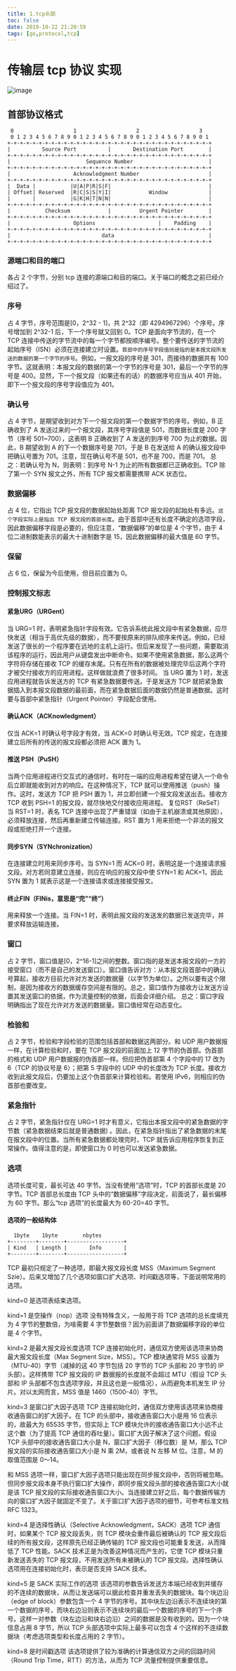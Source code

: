 ```yaml
---
title: 1.tcp头部
toc: false
date: 2019-10-22 21:28:59
tags: [go,protocol,tcp]
---
```


# 传输层 tcp 协议 实现

![image](43E0E23D5D324B8CA750C4F99EF4E3A7)

## 首部协议格式

```
 0                   1                   2                   3
 0 1 2 3 4 5 6 7 8 9 0 1 2 3 4 5 6 7 8 9 0 1 2 3 4 5 6 7 8 9 0 1
+-+-+-+-+-+-+-+-+-+-+-+-+-+-+-+-+-+-+-+-+-+-+-+-+-+-+-+-+-+-+-+-+
|          Source Port          |       Destination Port        |
+-+-+-+-+-+-+-+-+-+-+-+-+-+-+-+-+-+-+-+-+-+-+-+-+-+-+-+-+-+-+-+-+
|                        Sequence Number                        |
+-+-+-+-+-+-+-+-+-+-+-+-+-+-+-+-+-+-+-+-+-+-+-+-+-+-+-+-+-+-+-+-+
|                    Acknowledgment Number                      |
+-+-+-+-+-+-+-+-+-+-+-+-+-+-+-+-+-+-+-+-+-+-+-+-+-+-+-+-+-+-+-+-+
|  Data |           |U|A|P|R|S|F|                               |
| Offset| Reserved  |R|C|S|S|Y|I|            Window             |
|       |           |G|K|H|T|N|N|                               |
+-+-+-+-+-+-+-+-+-+-+-+-+-+-+-+-+-+-+-+-+-+-+-+-+-+-+-+-+-+-+-+-+
|           Checksum            |         Urgent Pointer        |
+-+-+-+-+-+-+-+-+-+-+-+-+-+-+-+-+-+-+-+-+-+-+-+-+-+-+-+-+-+-+-+-+
|                    Options                    |    Padding    |
+-+-+-+-+-+-+-+-+-+-+-+-+-+-+-+-+-+-+-+-+-+-+-+-+-+-+-+-+-+-+-+-+
|                             data                              |
+-+-+-+-+-+-+-+-+-+-+-+-+-+-+-+-+-+-+-+-+-+-+-+-+-+-+-+-+-+-+-+-+
```
### 源端口和目的端口
各占 2 个字节，分别 tcp 连接的源端口和目的端口。关于端口的概念之前已经介绍过了。

### 序号
占 4 字节，序号范围是[0，2^32 - 1]，共 2^32（即 4294967296）个序号。序号增加到 2^32-1 后，下一个序号就又回到 0。TCP 是面向字节流的，在一个 TCP 连接中传送的字节流中的每一个字节都按顺序编号。整个要传送的字节流的起始序号（ISN）必须在连接建立时设置。`首部中的序号字段值则是指的是本报文段所发送的数据的第一个字节的序号`。例如，一报文段的序号是 301，而接待的数据共有 100 字节。这就表明：本报文段的数据的第一个字节的序号是 301，最后一个字节的序号是 400。显然，下一个报文段（如果还有的话）的数据序号应当从 401 开始，即下一个报文段的序号字段值应为 401。

### 确认号
占 4 字节，是期望收到对方下一个报文段的第一个数据字节的序号。例如，B 正确收到了 A 发送过来的一个报文段，其序号字段值是 501，而数据长度是 200 字节（序号 501~700），这表明 B 正确收到了 A 发送的到序号 700 为止的数据。因此，B 期望收到 A 的下一个数据序号是 701，于是 B 在发送给 A 的确认报文段中把确认号置为 701。注意，现在确认号不是 501，也不是 700，而是 701。
总之：若确认号为 N，则表明：到序号 N-1 为止的所有数据都已正确收到。TCP 除了第一个 SYN 报文之外，所有 TCP 报文都需要携带 ACK 状态位。

### 数据偏移
占 4 位，它指出 TCP 报文段的数据起始处距离 TCP 报文段的起始处有多远。`这个字段实际上是指出 TCP 报文段的首部长度`。由于首部中还有长度不确定的选项字段，因此数据偏移字段是必要的，但应注意，“数据偏移”的单位是 4 个字节，由于 4 位二进制数能表示的最大十进制数字是 15，因此数据偏移的最大值是 60 字节。

### 保留
占 6 位，保留为今后使用，但目前应置为 0。

### 控制报文标志
#### 紧急URG（URGent）
当 URG=1 时，表明紧急指针字段有效。它告诉系统此报文段中有紧急数据，应尽快发送（相当于高优先级的数据），而不要按原来的排队顺序来传送。例如，已经发送了很长的一个程序要在远地的主机上运行。但后来发现了一些问题，需要取消该程序的运行，因此用户从键盘发出中断命令。如果不使用紧急数据，那么这两个字符将存储在接收 TCP 的缓存末尾。只有在所有的数据被处理完毕后这两个字符才被交付接收方的应用进程。这样做就浪费了很多时间。
当 URG 置为 1 时，发送应用进程就告诉发送方的 TCP 有紧急数据要传送。于是发送方 TCP 就把紧急数据插入到本报文段数据的最前面，而在紧急数据后面的数据仍然是普通数据。这时要与首部中紧急指针（Urgent Pointer）字段配合使用。
#### 确认ACK（ACKnowledgment）
仅当 ACK=1 时确认号字段才有效，当 ACK=0 时确认号无效。TCP 规定，在连接建立后所有的传送的报文段都必须把 ACK 置为 1。
#### 推送 PSH（PuSH）
当两个应用进程进行交互式的通信时，有时在一端的应用进程希望在键入一个命令后立即就能收到对方的响应。在这种情况下，TCP 就可以使用推送（push）操作。这时，发送方 TCP 把 PSH 置为 1，并立即创建一个报文段发送出去。接收方 TCP 收到 PSH=1 的报文段，就尽快地交付接收应用进程。
复位RST（ReSeT）
当 RST=1 时，表名 TCP 连接中出现了严重错误（如由于主机崩溃或其他原因），必须释放连接，然后再重新建立传输连接。RST 置为 1 用来拒绝一个非法的报文段或拒绝打开一个连接。
#### 同步SYN（SYNchronization）
在连接建立时用来同步序号。当 SYN=1 而 ACK=0 时，表明这是一个连接请求报文段。对方若同意建立连接，则应在响应的报文段中使 SYN=1 和 ACK=1，因此 SYN 置为 1 就表示这是一个连接请求或连接接受报文。

#### 终止FIN（FINis，意思是“完”“终”）
用来释放一个连接。当 FIN=1 时，表明此报文段的发送发的数据已发送完毕，并要求释放运输连接。

### 窗口
占 2 字节，窗口值是[0，2^16-1]之间的整数。窗口指的是发送本报文段的一方的接受窗口（而不是自己的发送窗口）。窗口值告诉对方：从本报文段首部中的确认号算起，接收方目前允许对方发送的数据量（以字节为单位）。之所以要有这个限制，是因为接收方的数据缓存空间是有限的。总之，窗口值作为接收方让发送方设置其发送窗口的依据，作为流量控制的依据，后面会详细介绍。
总之：窗口字段明确指出了现在允许对方发送的数据量。窗口值经常在动态变化。

### 检验和
占 2 字节，检验和字段检验的范围包括首部和数据这两部分。和 UDP 用户数据报一样，在计算检验和时，要在 TCP 报文段的前面加上 12 字节的伪首部。伪首部的格式和 UDP 用户数据报的伪首部一样。但应把伪首部第 4 个字段中的 17 改为 6（TCP 的协议号是 6）；把第 5 字段中的 UDP 中的长度改为 TCP 长度。接收方收到此报文段后，仍要加上这个伪首部来计算检验和。若使用 IPv6，则相应的伪首部也要改变。

### 紧急指针
占 2 字节，紧急指针仅在 URG=1 时才有意义，它指出本报文段中的紧急数据的字节数（紧急数据结束后就是普通数据) 。因此，在紧急指针指出了紧急数据的末尾在报文段中的位置。当所有紧急数据都处理完时，TCP 就告诉应用程序恢复到正常操作。值得注意的是，即使窗口为 0 时也可以发送紧急数据。

### 选项
选项长度可变，最长可达 40 字节。当没有使用“选项”时，TCP 的首部长度是 20 字节。TCP 首部总长度由 TCP 头中的“数据偏移”字段决定，前面说了，最长偏移为 60 字节。那么“tcp 选项”的长度最大为 60-20=40 字节。

#### 选项的一般结构体
```
  1byte    1byte        nbytes
+--------+--------+------------------+ 
| Kind   | Length |       Info       |
+--------+--------+------------------+ 
```

TCP 最初只规定了一种选项，即最大报文段长度 MSS（Maximum Segment Szie）。后来又增加了几个选项如窗口扩大选项、时间戳选项等，下面说明常用的选项。

kind=0 是选项表结束选项。

kind=1 是空操作（nop）选项
没有特殊含义，一般用于将 TCP 选项的总长度填充为 4 字节的整数倍，为啥需要 4 字节整数倍？因为前面讲了数据偏移字段的单位是 4 个字节。

kind=2 是最大报文段长度选项
TCP 连接初始化时，通信双方使用该选项来协商最大报文段长度（Max Segment Size，MSS）。TCP 模块通常将 MSS 设置为（MTU-40）字节（减掉的这 40 字节包括 20 字节的 TCP 头部和 20 字节的 IP 头部）。这样携带 TCP 报文段的 IP 数据报的长度就不会超过 MTU（假设 TCP 头部和 IP 头部都不包含选项字段，并且这也是一般情况），从而避免本机发生 IP 分片。对以太网而言，MSS 值是 1460（1500-40）字节。

kind=3 是窗口扩大因子选项
TCP 连接初始化时，通信双方使用该选项来协商接收通告窗口的扩大因子。在 TCP 的头部中，接收通告窗口大小是用 16 位表示的，故最大为 65535 字节，但实际上 TCP 模块允许的接收通告窗口大小远不止这个数（为了提高 TCP 通信的吞吐量）。窗口扩大因子解决了这个问题。假设 TCP 头部中的接收通告窗口大小是 N，窗口扩大因子（移位数）是 M，那么 TCP 报文段的实际接收通告窗口大小是 N 乘 2M，或者说 N 左移 M 位。注意，M 的取值范围是 0～14。

和 MSS 选项一样，窗口扩大因子选项只能出现在同步报文段中，否则将被忽略。但同步报文段本身不执行窗口扩大操作，即同步报文段头部的接收通告窗口大小就是该 TCP 报文段的实际接收通告窗口大小。当连接建立好之后，每个数据传输方向的窗口扩大因子就固定不变了。关于窗口扩大因子选项的细节，可参考标准文档 RFC 1323。

kind=4 是选择性确认（Selective Acknowledgment，SACK）选项
TCP 通信时，如果某个 TCP 报文段丢失，则 TCP 模块会重传最后被确认的 TCP 报文段后续的所有报文段，这样原先已经正确传输的 TCP 报文段也可能重复发送，从而降低了 TCP 性能。SACK 技术正是为改善这种情况而产生的，它使 TCP 模块只重新发送丢失的 TCP 报文段，不用发送所有未被确认的 TCP 报文段。选择性确认选项用在连接初始化时，表示是否支持 SACK 技术。

kind=5 是 SACK 实际工作的选项
该选项的参数告诉发送方本端已经收到并缓存的不连续的数据块，从而让发送端可以据此检查并重发丢失的数据块。每个块边沿（edge of block）参数包含一个 4 字节的序号。其中块左边沿表示不连续块的第一个数据的序号，而块右边沿则表示不连续块的最后一个数据的序号的下一个序号。这样一对参数（块左边沿和块右边沿）之间的数据是没有收到的。因为一个块信息占用 8 字节，所以 TCP 头部选项中实际上最多可以包含 4 个这样的不连续数据块（考虑选项类型和长度占用的 2 字节）。

kind=8 是时间戳选项
该选项提供了较为准确的计算通信双方之间的回路时间（Round Trip Time，RTT）的方法，从而为 TCP 流量控制提供重要信息。